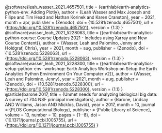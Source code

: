 @software{leah_wasser_2021_4657501,
	title        = {earthlab/earth-analytics-python-env: Adding Plotly},
	author       = {Leah Wasser and Max Joseph and Filipe and Tim Head and Nathan Korinek and Karen Cranston},
	year         = 2021,
	month        = apr,
	publisher    = {Zenodo},
	doi          = {10.5281/zenodo.4657501},
	url          = {https://doi.org/10.5281/zenodo.4657501},
	version      = {1.3}
}
@software{wasser_leah_2021_5228063,
	title        = {{earthlab/earth-analytics-python-course: Course Updates 2021 - Includes using Xarray and New Course Content}},
	author       = {Wasser, Leah and Palomino, Jenny and Holdgraf, Chris},
	year         = 2021,
	month        = aug,
	publisher    = {Zenodo},
	doi          = {10.5281/zenodo.5228063},
	url          = {https://doi.org/10.5281/zenodo.5228063},
	version      = {1.3}
}
@software{wasser_leah_2021_5228300,
	title        = {{earthlab/earth-analytics-setup-python-env- workshop: Earth Analytics Workshop on Setup the Earth Analytics Python Environment On Your Computer v2}},
	author       = {Wasser, Leah and Palomino, Jenny},
	year         = 2021,
	month        = aug,
	publisher    = {Zenodo},
	doi          = {10.5281/zenodo.5228300},
	url          = {https://doi.org/10.5281/zenodo.5228300},
	version      = {1.1}
}
@article{barone:2017,
	title        = {Unmet needs for analyzing biological big data: A survey of 704 NSF principal investigators},
	author       = {Barone, Lindsay AND Williams, Jason AND Micklos, David},
	year         = 2017,
	month        = 10,
	journal      = {PLOS Computational Biology},
	publisher    = {Public Library of Science},
	volume       = 13,
	number       = 10,
	pages        = {1--8},
	doi          = {10.1371/journal.pcbi.1005755},
	url          = {https://doi.org/10.1371/journal.pcbi.1005755}
}